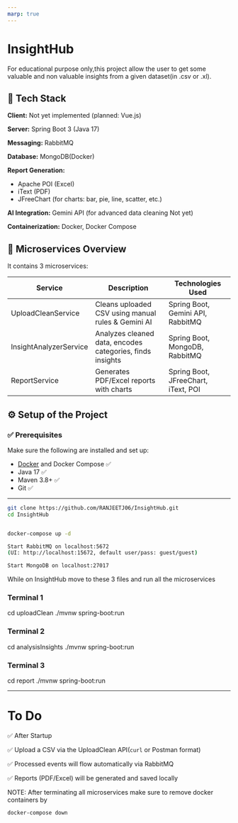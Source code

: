 ```yaml
---
marp: true
---
```



# InsightHub

For educational purpose only,this project allow the user to get some valuable and non valuable insights from a given dataset(in .csv or .xl). 


## 🧰 Tech Stack

**Client:** Not yet implemented (planned: Vue.js)

**Server:** Spring Boot 3 (Java 17)

**Messaging:** RabbitMQ

**Database:** MongoDB(Docker)

**Report Generation:** 
- Apache POI (Excel)
- iText (PDF)
- JFreeChart (for charts: bar, pie, line, scatter, etc.)

**AI Integration:** Gemini API (for advanced data cleaning Not yet)

**Containerization:** Docker, Docker Compose

## 🔧 Microservices Overview

It contains 3 microservices:

| Service                | Description                                               | Technologies Used                     |
|------------------------|-----------------------------------------------------------|----------------------------------------|
| UploadCleanService     | Cleans uploaded CSV using manual rules & Gemini AI        | Spring Boot, Gemini API, RabbitMQ      |
| InsightAnalyzerService | Analyzes cleaned data, encodes categories, finds insights | Spring Boot, MongoDB, RabbitMQ         |
| ReportService          | Generates PDF/Excel reports with charts                   | Spring Boot, JFreeChart, iText, POI    |
## ⚙️ Setup of the Project

### ✅ Prerequisites

Make sure the following are installed and set up:

- [Docker](https://www.docker.com/) and Docker Compose ✅
- Java 17 ✅
- Maven 3.8+ ✅
- Git ✅

---

```bash
git clone https://github.com/RANJEETJ06/InsightHub.git
cd InsightHub


docker-compose up -d

Start RabbitMQ on localhost:5672
(UI: http://localhost:15672, default user/pass: guest/guest)

Start MongoDB on localhost:27017

```


While on InsightHub move to these 3 files and run all the microservices
### Terminal 1
cd uploadClean
./mvnw spring-boot:run

### Terminal 2
cd analysisInsights
./mvnw spring-boot:run

### Terminal 3
cd report
./mvnw spring-boot:run

---

# To Do

✅ After Startup

✅ Upload a CSV via the UploadClean API(`curl` or Postman format)

✅ Processed events will flow automatically via RabbitMQ

✅ Reports (PDF/Excel) will be generated and saved locally

NOTE: After terminating all microservices make sure to remove docker containers by
```bash
docker-compose down

```



